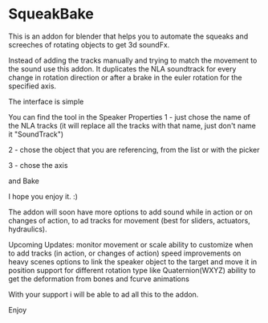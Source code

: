 # SqueakBake

This is an addon for blender that helps you to automate the squeaks and screeches of rotating objects to get 3d soundFx.

  Instead of adding the tracks manually and trying to match the movement to the sound use this addon. It duplicates the NLA soundtrack for every change in rotation direction or after a brake in the euler rotation for the specified axis.


The interface is simple
          


You can find the tool in the Speaker Properties
1 - just chose the name of the NLA tracks (it will replace all the tracks with that name, just don't name it "SoundTrack")

2 - chose the object that you are referencing, from the list or with the picker

3 - chose the axis

and Bake



I hope you enjoy it. :)

The addon will soon have more options to add sound while in action or on changes of action, to ad tracks for movement (best for sliders, actuators, hydraulics).

Upcoming Updates:
monitor movement or scale
ability to customize when to add tracks (in action, or changes of action)
speed improvements on heavy scenes 
options to link the speaker object to the target and move it in position
support for different rotation type like Quaternion(WXYZ)
ability to get the deformation from bones and fcurve animations


With your support i will be able to ad all this to the addon.



Enjoy
